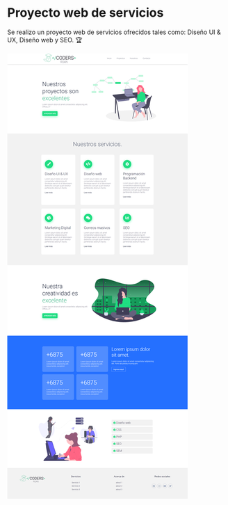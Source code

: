 # Proyecto web de servicios
Se realizo un proyecto web de servicios ofrecidos tales como: Diseño UI & UX, Diseño web y SEO.  🏆 <br><br>
<img src="img/Servicios.png" alt="Proyecto web de servicios |Front-end developer| tecnologías utilizadas HTML, Css y js.">
